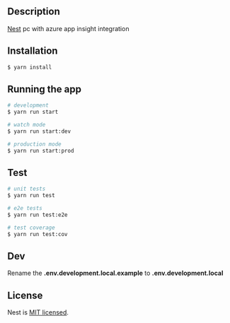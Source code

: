 ## Description

[Nest](https://github.com/nestjs/nest) pc with azure app insight integration 

## Installation 

```bash
$ yarn install
```

## Running the app

```bash
# development
$ yarn run start

# watch mode
$ yarn run start:dev

# production mode
$ yarn run start:prod
```

## Test

```bash
# unit tests
$ yarn run test

# e2e tests
$ yarn run test:e2e

# test coverage
$ yarn run test:cov
```

## Dev
Rename the **.env.development.local.example** to **.env.development.local**



## License

Nest is [MIT licensed](LICENSE).
